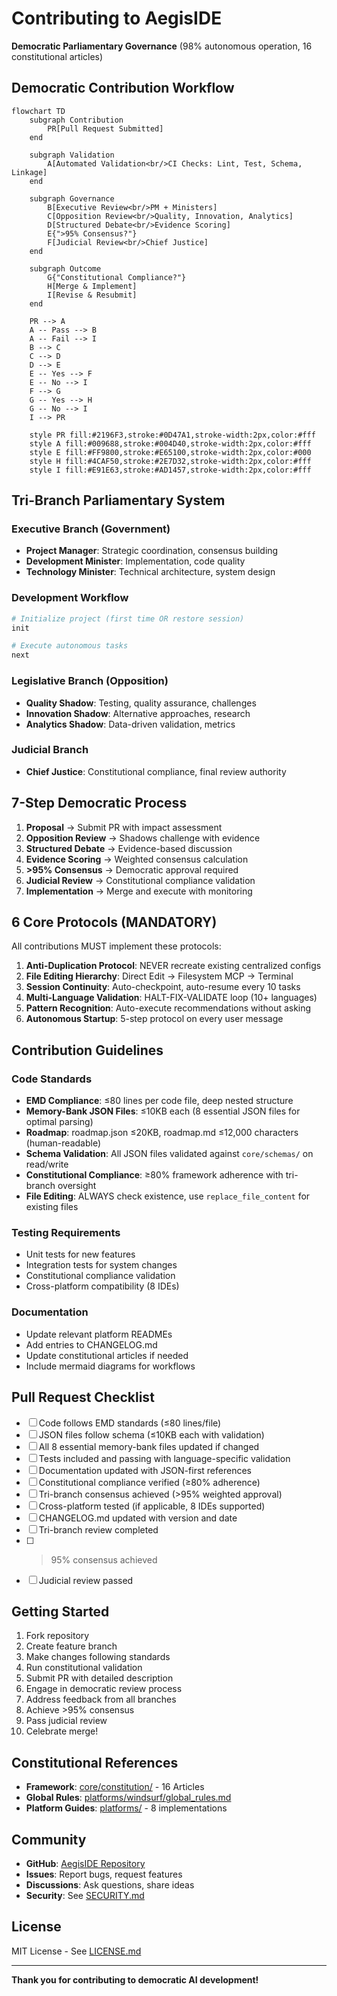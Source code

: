 # Contributing to AegisIDE

**Democratic Parliamentary Governance** (98% autonomous operation, 16 constitutional articles)

## Democratic Contribution Workflow

```mermaid
flowchart TD
    subgraph Contribution
        PR[Pull Request Submitted]
    end

    subgraph Validation
        A[Automated Validation<br/>CI Checks: Lint, Test, Schema, Linkage]
    end

    subgraph Governance
        B[Executive Review<br/>PM + Ministers]
        C[Opposition Review<br/>Quality, Innovation, Analytics]
        D[Structured Debate<br/>Evidence Scoring]
        E{">95% Consensus?"}
        F[Judicial Review<br/>Chief Justice]
    end

    subgraph Outcome
        G{"Constitutional Compliance?"}
        H[Merge & Implement]
        I[Revise & Resubmit]
    end

    PR --> A
    A -- Pass --> B
    A -- Fail --> I
    B --> C
    C --> D
    D --> E
    E -- Yes --> F
    E -- No --> I
    F --> G
    G -- Yes --> H
    G -- No --> I
    I --> PR

    style PR fill:#2196F3,stroke:#0D47A1,stroke-width:2px,color:#fff
    style A fill:#009688,stroke:#004D40,stroke-width:2px,color:#fff
    style E fill:#FF9800,stroke:#E65100,stroke-width:2px,color:#000
    style H fill:#4CAF50,stroke:#2E7D32,stroke-width:2px,color:#fff
    style I fill:#E91E63,stroke:#AD1457,stroke-width:2px,color:#fff
```

## Tri-Branch Parliamentary System

### Executive Branch (Government)
- **Project Manager**: Strategic coordination, consensus building
- **Development Minister**: Implementation, code quality
- **Technology Minister**: Technical architecture, system design

### Development Workflow

```bash
# Initialize project (first time OR restore session)
init

# Execute autonomous tasks
next
```

### Legislative Branch (Opposition)
- **Quality Shadow**: Testing, quality assurance, challenges
- **Innovation Shadow**: Alternative approaches, research
- **Analytics Shadow**: Data-driven validation, metrics

### Judicial Branch
- **Chief Justice**: Constitutional compliance, final review authority

## 7-Step Democratic Process

1. **Proposal** → Submit PR with impact assessment
2. **Opposition Review** → Shadows challenge with evidence
3. **Structured Debate** → Evidence-based discussion
4. **Evidence Scoring** → Weighted consensus calculation
5. **>95% Consensus** → Democratic approval required
6. **Judicial Review** → Constitutional compliance validation
7. **Implementation** → Merge and execute with monitoring

## 6 Core Protocols (MANDATORY)

All contributions MUST implement these protocols:

1. **Anti-Duplication Protocol**: NEVER recreate existing centralized configs
2. **File Editing Hierarchy**: Direct Edit → Filesystem MCP → Terminal
3. **Session Continuity**: Auto-checkpoint, auto-resume every 10 tasks
4. **Multi-Language Validation**: HALT-FIX-VALIDATE loop (10+ languages)
5. **Pattern Recognition**: Auto-execute recommendations without asking
6. **Autonomous Startup**: 5-step protocol on every user message

## Contribution Guidelines

### Code Standards
- **EMD Compliance**: ≤80 lines per code file, deep nested structure
- **Memory-Bank JSON Files**: ≤10KB each (8 essential JSON files for optimal parsing)
- **Roadmap**: roadmap.json ≤20KB, roadmap.md ≤12,000 characters (human-readable)
- **Schema Validation**: All JSON files validated against `core/schemas/` on read/write
- **Constitutional Compliance**: ≥80% framework adherence with tri-branch oversight
- **File Editing**: ALWAYS check existence, use `replace_file_content` for existing files

### Testing Requirements
- Unit tests for new features
- Integration tests for system changes
- Constitutional compliance validation
- Cross-platform compatibility (8 IDEs)

### Documentation
- Update relevant platform READMEs
- Add entries to CHANGELOG.md
- Update constitutional articles if needed
- Include mermaid diagrams for workflows

## Pull Request Checklist

- [ ] Code follows EMD standards (≤80 lines/file)
- [ ] JSON files follow schema (≤10KB each with validation)
- [ ] All 8 essential memory-bank files updated if changed
- [ ] Tests included and passing with language-specific validation
- [ ] Documentation updated with JSON-first references
- [ ] Constitutional compliance verified (≥80% adherence)
- [ ] Tri-branch consensus achieved (>95% weighted approval)
- [ ] Cross-platform tested (if applicable, 8 IDEs supported)
- [ ] CHANGELOG.md updated with version and date
- [ ] Tri-branch review completed
- [ ] >95% consensus achieved
- [ ] Judicial review passed

## Getting Started

1. Fork repository
2. Create feature branch
3. Make changes following standards
4. Run constitutional validation
5. Submit PR with detailed description
6. Engage in democratic review process
7. Address feedback from all branches
8. Achieve >95% consensus
9. Pass judicial review
10. Celebrate merge!

## Constitutional References

- **Framework**: [core/constitution/](core/constitution/) - 16 Articles
- **Global Rules**: [platforms/windsurf/global_rules.md](platforms/windsurf/global_rules.md)
- **Platform Guides**: [platforms/](platforms/) - 8 implementations

## Community

- **GitHub**: [AegisIDE Repository](https://github.com/Gaurav-Wankhede/AegisIDE)
- **Issues**: Report bugs, request features
- **Discussions**: Ask questions, share ideas
- **Security**: See [SECURITY.md](SECURITY.md)

## License

MIT License - See [LICENSE.md](LICENSE.md)

---

**Thank you for contributing to democratic AI development!**
